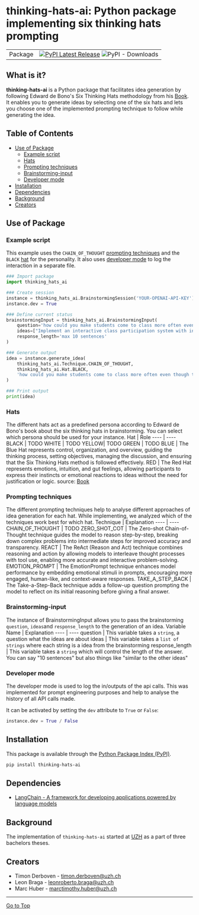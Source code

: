 # thinking-hats-ai: Python package implementing six thinking hats prompting

| | |
| --- | --- |
| Package | [![PyPI Latest Release](https://img.shields.io/pypi/v/thinking-hats-ai.svg)](https://pypi.org/project/thinking-hats-ai/) ![PyPI - Downloads](https://img.shields.io/pypi/dm/thinking-hats-ai)|


## What is it?
**thinking-hats-ai** is a Python package that facilitates idea generation by following Edward de Bono's Six Thinking Hats methodology from his [Book](https://swisscovery.slsp.ch/permalink/41SLSP_NETWORK/1ufb5t2/alma991081046019705501). It enables you to generate ideas by selecting one of the six hats and lets you choose one of the implemented prompting technique to follow while generating the idea.


## Table of Contents
- [Use of Package](#use-of-package)
    - [Example script](#example-script)
    - [Hats](#hats)
    - [Prompting techniques](#prompting-techniques)
    - [Brainstorming-input](#brainstorming-input)
    - [Developer mode](#developer-mode)
- [Installation](#installation)
- [Dependencies](#dependencies)
- [Background](#background)
- [Creators](#creators)


## Use of Package
### Example script
This example uses the `CHAIN_OF_THOUGHT` [prompting techniques](#prompting-techniques) and the `BLACK` [hat](#hats) for the personality. It also uses [developer mode](#developer-mode) to log the interaction in a separate file.
```python
### Import package
import thinking_hats_ai

### Create session
instance = thinking_hats_ai.BrainstormingSession('YOUR-OPENAI-API-KEY')
instance.dev = True

### Define current status
brainstormingInput = thinking_hats_ai.BrainstormingInput(
    question='how could you make students come to class more often even though there are podcasts provided for each lecture?',
    ideas=["Implement an interactive class participation system with incentives, such as extra credit or digital badges, encouraging students to attend and engage actively.","Introduce mandatory interactive workshops that supplement lecture content with hands-on activities and problem-solving sessions."],
    response_length='max 10 sentences'
)

### Generate output
idea = instance.generate_idea(
    thinking_hats_ai.Technique.CHAIN_OF_THOUGHT,
    thinking_hats_ai.Hat.BLACK,
    'how could you make students come to class more often even though there are podcasts provided for each lecture?'
)

### Print output
print(idea)
```

### Hats
The different hats act as a predefined persona according to Edward de Bono's book about the six thinking hats in brainstorming. You can select which persona should be used for your instance.
Hat   | Role
----  | ----
BLACK | TODO
WHITE | TODO
YELLOW| TODO
GREEN | TODO
BLUE  | The Blue Hat represents control, organization, and overview, guiding the thinking process, setting objectives, managing the discussion, and ensuring that the Six Thinking Hats method is followed effectively.
RED   | The Red Hat represents emotions, intuition, and gut feelings, allowing participants to express their instincts or emotional reactions to ideas without the need for justification or logic.
source: [Book](https://swisscovery.slsp.ch/permalink/41SLSP_NETWORK/1ufb5t2/alma991081046019705501)


### Prompting techniques
The different prompting techniques help to analyse different approaches of idea generation for each hat. While implementing, we analyzed which of the techniques work best for which hat.
Technique        | Explanation
----             | ----
CHAIN_OF_THOUGHT | TODO
ZERO_SHOT_COT    | The Zero-shot Chain-of-Thought technique guides the model to reason step-by-step, breaking down complex problems into intermediate steps for improved accuracy and transparency.
REACT            | The ReAct (Reason and Act) technique combines reasoning and action by allowing models to interleave thought processes with tool use, enabling more accurate and interactive problem-solving.
EMOTION_PROMPT   | The EmotionPrompt technique enhances model performance by embedding emotional stimuli in prompts, encouraging more engaged, human-like, and context-aware responses.
TAKE_A_STEP_BACK | The Take-a-Step-Back technique adds a follow-up question prompting the model to reflect on its initial reasoning before giving a final answer.


### Brainstorming-input
The instance of BrainstormingInput allows you to pass the brainstorming `question`, `ideas`and `response_length` to the generation of an idea.
Variable Name    | Explanation
----             | ----
question         | This variable takes a `string`, a question what the ideas are about
ideas            | This variable takes a `list of strings` where each string is a idea from the brainstorming
response_length  | This variable takes a `string` which will control the length of the answer. You can say "10 sentences" but also things like "similar to the other ideas"


### Developer mode
The developer mode is used to log the in/outputs of the api calls. This was implemented for prompt engineering purposes and help to analyse the history of all API calls made. 

It can be activated by setting the `dev` attribute to `True` or `False`:
```python
instance.dev = True / False
```


## Installation
This package is available through the [Python
Package Index (PyPI)](https://pypi.org/project/thinking-hats-ai).

```sh
pip install thinking-hats-ai
```


## Dependencies
- [LangChain - A framework for developing applications powered by language models](https://www.langchain.com)


## Background
The implementation of ``thinking-hats-ai`` started at [UZH](https://www.uzh.ch) as a part of three bachelors theses.


## Creators
- Timon Derboven - [timon.derboven@uzh.ch](mailto:timon.derboven@uzh.ch)
- Leon Braga - [leonroberto.braga@uzh.ch](mailto:leonroberto.braga@uzh.ch)
- Marc Huber - [marctimothy.huber@uzh.ch](mailto:marctimothy.huber@uzh.ch)


<hr>

[Go to Top](#table-of-contents)